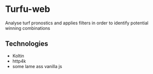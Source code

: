 # Turfu-web

Analyse turf pronostics and applies filters in order to identify potential winning combinations

## Technologies

- Koltin
- http4k
- some lame ass vanilla js
